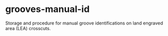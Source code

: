 # grooves-manual-id
Storage and procedure for manual groove identifications on land engraved area (LEA) crosscuts. 
